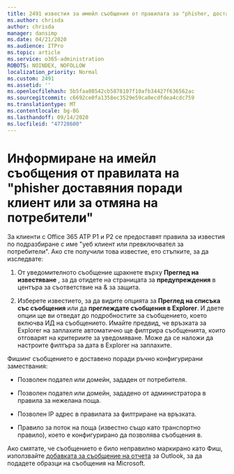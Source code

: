 ```yaml
---
title: 2491 известия за имейл съобщения от правилата за "phisher, доставени поради клиент или за заместване на потребители"
ms.author: chrisda
author: chrisda
manager: dansimp
ms.date: 04/21/2020
ms.audience: ITPro
ms.topic: article
ms.service: o365-administration
ROBOTS: NOINDEX, NOFOLLOW
localization_priority: Normal
ms.custom: 2491
ms.assetid: ''
ms.openlocfilehash: 5b5faa08542cb5878107f10afb34427f636562ac
ms.sourcegitcommit: c6692ce0fa1358ec3529e59ca0ecdfdea4cdc759
ms.translationtype: MT
ms.contentlocale: bg-BG
ms.lasthandoff: 09/14/2020
ms.locfileid: "47728600"
---
```

# <a name="alert-email-messages-from-the-phish-delivered-due-to-tenant-or-user-override-policy"></a>Информиране на имейл съобщения от правилата на "phisher доставяния поради клиент или за отмяна на потребители"

За клиенти с Office 365 ATP P1 и P2 се предоставят правила за известия по подразбиране с име "уеб клиент или превключвател за потребители". Ако сте получили това известие, ето стъпките, за да изследвате:

1. От уведомителното съобщение щракнете върху **Преглед на известяване** , за да отидете на страницата за **предупреждения** в центъра за съответствие на & за защита.

2. Изберете известието, за да видите опцията за **Преглед на списъка със съобщения** или да **преглеждате съобщения в Explorer**. И двете опции ще ви отведат до подробностите за съобщението, което включва ИД на съобщението. Имайте предвид, че връзката за Explorer на заплахите автоматично ще филтрира съобщенията, които отговарят на критериите за уведомяване. Може да се наложи да настроите филтъра за дата в Explorer на заплахите.

Фишинг съобщението е доставено поради ръчно конфигурирани замествания:

- Позволен подател или домейн, зададен от потребителя.

- Позволен подател или домейн, зададено от администратора в правила за нежелана поща.

- Позволен IP адрес в правилата за филтриране на връзката.

- Правило за поток на поща (известно също като транспортно правило), което е конфигурирано да позволява съобщения в.

Ако смятате, че съобщението е било неправилно маркирано като Фиш, използвайте [добавката за съобщение на отчета](https://support.office.com/article/b5caa9f1-cdf3-4443-af8c-ff724ea719d2) за Outlook, за да подадете образци на съобщения на Microsoft.
